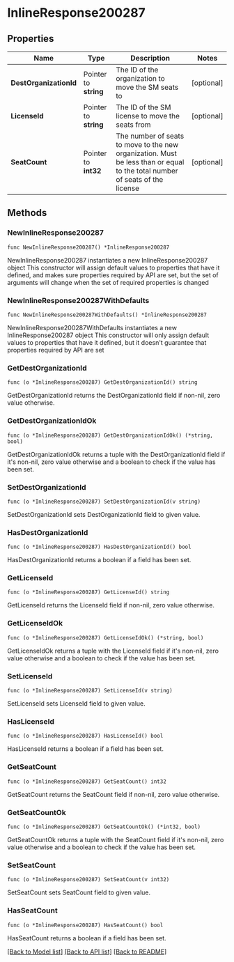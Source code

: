 # InlineResponse200287

## Properties

Name | Type | Description | Notes
------------ | ------------- | ------------- | -------------
**DestOrganizationId** | Pointer to **string** | The ID of the organization to move the SM seats to | [optional] 
**LicenseId** | Pointer to **string** | The ID of the SM license to move the seats from | [optional] 
**SeatCount** | Pointer to **int32** | The number of seats to move to the new organization. Must be less than or equal to the total number of seats of the license | [optional] 

## Methods

### NewInlineResponse200287

`func NewInlineResponse200287() *InlineResponse200287`

NewInlineResponse200287 instantiates a new InlineResponse200287 object
This constructor will assign default values to properties that have it defined,
and makes sure properties required by API are set, but the set of arguments
will change when the set of required properties is changed

### NewInlineResponse200287WithDefaults

`func NewInlineResponse200287WithDefaults() *InlineResponse200287`

NewInlineResponse200287WithDefaults instantiates a new InlineResponse200287 object
This constructor will only assign default values to properties that have it defined,
but it doesn't guarantee that properties required by API are set

### GetDestOrganizationId

`func (o *InlineResponse200287) GetDestOrganizationId() string`

GetDestOrganizationId returns the DestOrganizationId field if non-nil, zero value otherwise.

### GetDestOrganizationIdOk

`func (o *InlineResponse200287) GetDestOrganizationIdOk() (*string, bool)`

GetDestOrganizationIdOk returns a tuple with the DestOrganizationId field if it's non-nil, zero value otherwise
and a boolean to check if the value has been set.

### SetDestOrganizationId

`func (o *InlineResponse200287) SetDestOrganizationId(v string)`

SetDestOrganizationId sets DestOrganizationId field to given value.

### HasDestOrganizationId

`func (o *InlineResponse200287) HasDestOrganizationId() bool`

HasDestOrganizationId returns a boolean if a field has been set.

### GetLicenseId

`func (o *InlineResponse200287) GetLicenseId() string`

GetLicenseId returns the LicenseId field if non-nil, zero value otherwise.

### GetLicenseIdOk

`func (o *InlineResponse200287) GetLicenseIdOk() (*string, bool)`

GetLicenseIdOk returns a tuple with the LicenseId field if it's non-nil, zero value otherwise
and a boolean to check if the value has been set.

### SetLicenseId

`func (o *InlineResponse200287) SetLicenseId(v string)`

SetLicenseId sets LicenseId field to given value.

### HasLicenseId

`func (o *InlineResponse200287) HasLicenseId() bool`

HasLicenseId returns a boolean if a field has been set.

### GetSeatCount

`func (o *InlineResponse200287) GetSeatCount() int32`

GetSeatCount returns the SeatCount field if non-nil, zero value otherwise.

### GetSeatCountOk

`func (o *InlineResponse200287) GetSeatCountOk() (*int32, bool)`

GetSeatCountOk returns a tuple with the SeatCount field if it's non-nil, zero value otherwise
and a boolean to check if the value has been set.

### SetSeatCount

`func (o *InlineResponse200287) SetSeatCount(v int32)`

SetSeatCount sets SeatCount field to given value.

### HasSeatCount

`func (o *InlineResponse200287) HasSeatCount() bool`

HasSeatCount returns a boolean if a field has been set.


[[Back to Model list]](../README.md#documentation-for-models) [[Back to API list]](../README.md#documentation-for-api-endpoints) [[Back to README]](../README.md)


